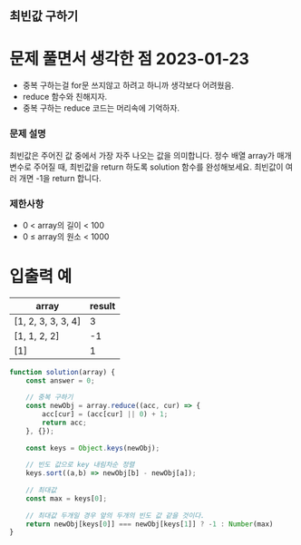 ## 최빈값 구하기

# 문제 풀면서 생각한 점 2023-01-23
- 중복 구하는걸 for문 쓰지않고 하려고 하니까 생각보다 어려웠음.
- reduce 함수와 친해지자.
- 중복 구하는 reduce 코드는 머리속에 기억하자.

### 문제 설명
최빈값은 주어진 값 중에서 가장 자주 나오는 값을 의미합니다. 정수 배열 array가 매개변수로 주어질 때, 최빈값을 return 하도록 solution 함수를 완성해보세요. 최빈값이 여러 개면 -1을 return 합니다.

### 제한사항
- 0 < array의 길이 < 100
- 0 ≤ array의 원소 < 1000

# 입출력 예
array|result|
---|---|
|[1, 2, 3, 3, 3, 4]|3|
|[1, 1, 2, 2]|-1|
|[1]|1|
	
```javascript
function solution(array) {
    const answer = 0;
    
    // 중복 구하기 
    const newObj = array.reduce((acc, cur) => {
        acc[cur] = (acc[cur] || 0) + 1;        
        return acc;
    }, {});
    
    const keys = Object.keys(newObj);
    
    // 빈도 값으로 key 내림차순 정렬
    keys.sort((a,b) => newObj[b] - newObj[a]);
    
    // 최대값
    const max = keys[0];
    
    // 최대값 두개일 경우 앞의 두개의 빈도 값 같을 것이다.
    return newObj[keys[0]] === newObj[keys[1]] ? -1 : Number(max)
}

```
